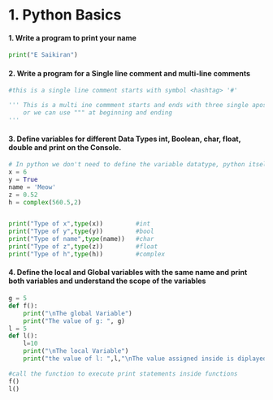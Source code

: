 # 1. Python Basics
#### 1. Write a program to print your name
``` python
print("E Saikiran")
```

#### 2. Write a program for a Single line comment and multi-line comments

``` python
#this is a single line comment starts with symbol <hashtag> '#'

''' This is a multi ine commment starts and ends with three single apostrophe
    or we can use """ at beginning and ending
'''
```

#### 3. Define variables for different Data Types int, Boolean, char, float, double and print on the Console.
```python
# In python we don't need to define the variable datatype, python itself identifies the data_type of variable.
x = 6
y = True
name = 'Meow'
z = 0.52
h = complex(560.5,2)


print("Type of x",type(x))         #int
print("Type of y",type(y))         #bool
print("Type of name",type(name))   #char
print("Type of z",type(z))         #float
print("Type of h",type(h))         #complex
```

#### 4. Define the local and Global variables with the same name and print both variables and understand the scope of the variables

``` python
g = 5
def f():
    print("\nThe global Variable")
    print("The value of g: ", g)
l = 5
def l():
    l=10
    print("\nThe local Variable")
    print("the value of l: ",l,"\nThe value assigned inside is diplayed")
    
#call the function to execute print statements inside functions
f()
l()
```
